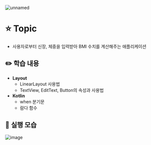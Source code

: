 ![unnamed](https://user-images.githubusercontent.com/89020936/158766340-55a62768-ff73-4cef-af1e-be53dee94986.png)

# ⭐ Topic

- 사용자로부터 신장, 체중을 입력받아 BMI 수치를 계산해주는 애플리케이션

## ✏️ 학습 내용

- **Layout**
    - LinearLayout 사용법
    - TextView, EditText, Button의 속성과 사용법
- **Kotlin**
    - when 분기문
    - 람다 함수
    

## 📲 실행 모습
![image](https://user-images.githubusercontent.com/89020936/158767032-09c508cc-dc62-4313-a09b-d8cb823f57e1.png)
